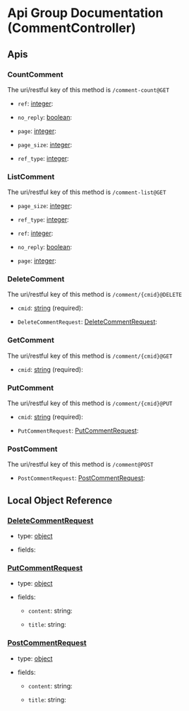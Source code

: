 
# Api Group Documentation (CommentController)

<!--beg l desc_CommentController -->

<!--end l-->

## Apis


### CountComment

The uri/restful key of this method is `/comment-count@GET`

<!--beg l desc_CountComment -->

<!--end l-->


+ `ref`: [integer](#integer): 
    <!--beg l desc_CountComment_ref -->
    
    <!--end l-->


+ `no_reply`: [boolean](#boolean): 
    <!--beg l desc_CountComment_no_reply -->
    
    <!--end l-->


+ `page`: [integer](#integer): 
    <!--beg l desc_CountComment_page -->
    
    <!--end l-->


+ `page_size`: [integer](#integer): 
    <!--beg l desc_CountComment_page_size -->
    
    <!--end l-->


+ `ref_type`: [integer](#integer): 
    <!--beg l desc_CountComment_ref_type -->
    
    <!--end l-->



### ListComment

The uri/restful key of this method is `/comment-list@GET`

<!--beg l desc_ListComment -->

<!--end l-->


+ `page_size`: [integer](#integer): 
    <!--beg l desc_ListComment_page_size -->
    
    <!--end l-->


+ `ref_type`: [integer](#integer): 
    <!--beg l desc_ListComment_ref_type -->
    
    <!--end l-->


+ `ref`: [integer](#integer): 
    <!--beg l desc_ListComment_ref -->
    
    <!--end l-->


+ `no_reply`: [boolean](#boolean): 
    <!--beg l desc_ListComment_no_reply -->
    
    <!--end l-->


+ `page`: [integer](#integer): 
    <!--beg l desc_ListComment_page -->
    
    <!--end l-->



### DeleteComment

The uri/restful key of this method is `/comment/{cmid}@DELETE`

<!--beg l desc_DeleteComment -->

<!--end l-->


+ `cmid`: [string](#string) (required): 
    <!--beg l desc_DeleteComment_cmid -->
    
    <!--end l-->


+ `DeleteCommentRequest`: [DeleteCommentRequest](#DeleteCommentRequest): 
    <!--beg l desc_DeleteComment_DeleteCommentRequest -->
    
    <!--end l-->



### GetComment

The uri/restful key of this method is `/comment/{cmid}@GET`

<!--beg l desc_GetComment -->

<!--end l-->


+ `cmid`: [string](#string) (required): 
    <!--beg l desc_GetComment_cmid -->
    
    <!--end l-->



### PutComment

The uri/restful key of this method is `/comment/{cmid}@PUT`

<!--beg l desc_PutComment -->

<!--end l-->


+ `cmid`: [string](#string) (required): 
    <!--beg l desc_PutComment_cmid -->
    
    <!--end l-->


+ `PutCommentRequest`: [PutCommentRequest](#PutCommentRequest): 
    <!--beg l desc_PutComment_PutCommentRequest -->
    
    <!--end l-->



### PostComment

The uri/restful key of this method is `/comment@POST`

<!--beg l desc_PostComment -->

<!--end l-->


+ `PostCommentRequest`: [PostCommentRequest](#PostCommentRequest): 
    <!--beg l desc_PostComment_PostCommentRequest -->
    
    <!--end l-->



## Local Object Reference




### [DeleteCommentRequest](./ObjectModelSpec.md#DeleteCommentRequest)

+ type: [object](#DeleteCommentRequest)

+ fields:
    
    
### [PutCommentRequest](./ObjectModelSpec.md#PutCommentRequest)

+ type: [object](#PutCommentRequest)

+ fields:
    
    + `content`: string: 
        <!--beg l desc_{{object_name}}_content -->
        
        <!--end l-->

    + `title`: string: 
        <!--beg l desc_{{object_name}}_title -->
        
        <!--end l-->

    
### [PostCommentRequest](./ObjectModelSpec.md#PostCommentRequest)

+ type: [object](#PostCommentRequest)

+ fields:
    
    + `content`: string: 
        <!--beg l desc_{{object_name}}_content -->
        
        <!--end l-->

    + `title`: string: 
        <!--beg l desc_{{object_name}}_title -->
        
        <!--end l-->

    

